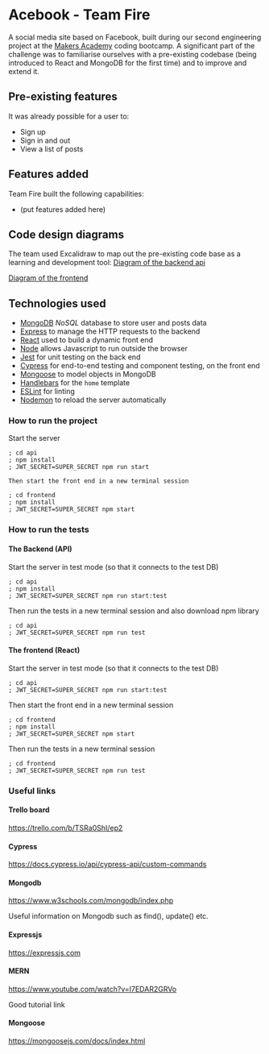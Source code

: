 # Acebook - Team Fire

A social media site based on Facebook, built during our second engineering project at the [Makers Academy](https://github.com/makersacademy) coding bootcamp. A significant part of the challenge was to familiarise ourselves with a pre-existing codebase (being introduced to React and MongoDB for the first time) and to improve and extend it.

## Pre-existing features

It was already possible for a user to:

- Sign up
- Sign in and out
- View a list of posts

## Features added

Team Fire built the following capabilities:

- (put features added here)

## Code design diagrams

The team used Excalidraw to map out the pre-existing code base as a learning and development tool:
[Diagram of the backend api](./diagrams/backend-diagram.png)

[Diagram of the frontend ](./diagrams/frontend-diagram.png)

## Technologies used

- [MongoDB](https://www.mongodb.com/) _NoSQL_ database to store user and posts data
- [Express](https://expressjs.com/) to manage the HTTP requests to the backend
- [React](https://reactjs.org/) used to build a dynamic front end
- [Node](https://nodejs.org/en/) allows Javascript to run outside the browser
- [Jest](https://jestjs.io/) for unit testing on the back end
- [Cypress](https://www.cypress.io/) for end-to-end testing and component testing, on the front end
- [Mongoose](https://mongoosejs.com) to model objects in MongoDB
- [Handlebars](https://handlebarsjs.com/) for the `home` template
- [ESLint](https://eslint.org) for linting
- [Nodemon](https://nodemon.io/) to reload the server automatically

### How to run the project

Start the server

```
; cd api
; npm install
; JWT_SECRET=SUPER_SECRET npm run start
```

    Then start the front end in a new terminal session

```
; cd frontend
; npm install
; JWT_SECRET=SUPER_SECRET npm start
```

### How to run the tests

#### The Backend (API)

Start the server in test mode (so that it connects to the test DB)

```
; cd api
; npm install
; JWT_SECRET=SUPER_SECRET npm run start:test
```

Then run the tests in a new terminal session and also download npm library

```
; cd api
; JWT_SECRET=SUPER_SECRET npm run test
```

#### The frontend (React)

Start the server in test mode (so that it connects to the test DB)

```
; cd api
; JWT_SECRET=SUPER_SECRET npm run start:test
```

Then start the front end in a new terminal session

```
; cd frontend
; npm install
; JWT_SECRET=SUPER_SECRET npm start
```

Then run the tests in a new terminal session

```
; cd frontend
; JWT_SECRET=SUPER_SECRET npm run test
```

### Useful links

#### Trello board

https://trello.com/b/TSRa0ShI/ep2

#### Cypress

https://docs.cypress.io/api/cypress-api/custom-commands

#### Mongodb

https://www.w3schools.com/mongodb/index.php

Useful information on Mongodb such as find(), update() etc.

#### Expressjs

https://expressjs.com

#### MERN

https://www.youtube.com/watch?v=I7EDAR2GRVo

Good tutorial link

#### Mongoose

https://mongoosejs.com/docs/index.html
